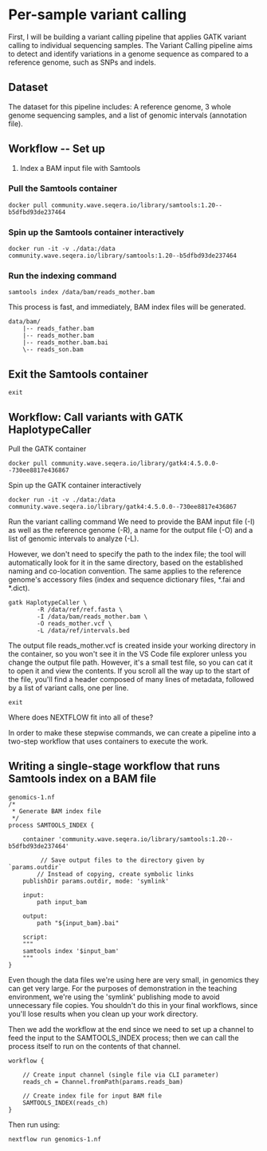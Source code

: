 # Per-sample variant calling

First, I will be building a variant calling pipeline that applies GATK variant calling to individual sequencing samples. The Variant Calling pipeline aims to detect and identify variations in a genome sequence as compared to a reference genome, such as SNPs and indels.

## Dataset
The dataset for this pipeline includes: A reference genome, 3 whole genome sequencing samples, and a list of genomic intervals (annotation file). 

## Workflow -- Set up 
1. Index a BAM input file with Samtools

### Pull the Samtools container
```
docker pull community.wave.seqera.io/library/samtools:1.20--b5dfbd93de237464
```

### Spin up the Samtools container interactively
```
docker run -it -v ./data:/data community.wave.seqera.io/library/samtools:1.20--b5dfbd93de237464
```
### Run the indexing command
```
samtools index /data/bam/reads_mother.bam
```
This process is fast, and immediately, BAM index files will be generated. 
```
data/bam/
    |-- reads_father.bam
    |-- reads_mother.bam
    |-- reads_mother.bam.bai
    \-- reads_son.bam
```
## Exit the Samtools container
```
exit 
```
## Workflow: Call variants with GATK HaplotypeCaller

Pull the GATK container
```
docker pull community.wave.seqera.io/library/gatk4:4.5.0.0--730ee8817e436867
```
Spin up the GATK container interactively
```
docker run -it -v ./data:/data community.wave.seqera.io/library/gatk4:4.5.0.0--730ee8817e436867
```

 Run the variant calling command
We need to provide the BAM input file (-I) as well as the reference genome (-R), a name for the output file (-O) and a list of genomic intervals to analyze (-L).

However, we don't need to specify the path to the index file; the tool will automatically look for it in the same directory, based on the established naming and co-location convention. The same applies to the reference genome's accessory files (index and sequence dictionary files, *.fai and *.dict).
```
gatk HaplotypeCaller \
        -R /data/ref/ref.fasta \
        -I /data/bam/reads_mother.bam \
        -O reads_mother.vcf \
        -L /data/ref/intervals.bed
```

The output file reads_mother.vcf is created inside your working directory in the container, so you won't see it in the VS Code file explorer unless you change the output file path. However, it's a small test file, so you can cat it to open it and view the contents. If you scroll all the way up to the start of the file, you'll find a header composed of many lines of metadata, followed by a list of variant calls, one per line.


```
exit
```

Where does NEXTFLOW fit into all of these?

In order to make these stepwise commands, we can create a pipeline into a two-step workflow that uses containers to execute the work.


## Writing a single-stage workflow that runs Samtools index on a BAM file

```
genomics-1.nf
/*
 * Generate BAM index file
 */
process SAMTOOLS_INDEX {

    container 'community.wave.seqera.io/library/samtools:1.20--b5dfbd93de237464'

         // Save output files to the directory given by `params.outdir`
        // Instead of copying, create symbolic links
    publishDir params.outdir, mode: 'symlink'

    input:
        path input_bam

    output:
        path "${input_bam}.bai"

    script:
    """
    samtools index '$input_bam'
    """
}
```

Even though the data files we're using here are very small, in genomics they can get very large. For the purposes of demonstration in the teaching environment, we're using the 'symlink' publishing mode to avoid unnecessary file copies. You shouldn't do this in your final workflows, since you'll lose results when you clean up your work directory.

Then we add the workflow at the end since we need to set up a channel to feed the input to the SAMTOOLS_INDEX process; then we can call the process itself to run on the contents of that channel.

```
workflow {

    // Create input channel (single file via CLI parameter)
    reads_ch = Channel.fromPath(params.reads_bam)

    // Create index file for input BAM file
    SAMTOOLS_INDEX(reads_ch)
}

```
Then run using:

```
nextflow run genomics-1.nf
```






